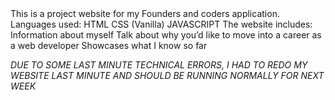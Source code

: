 <Website-about-me->
This is a project website for my Founders and coders application.
Languages used:
HTML
CSS
(Vanilla) JAVASCRIPT
The website includes:
Information about myself
Talk about why you’d like to move into a career as a web developer
Showcases what I know so far

*DUE TO SOME LAST MINUTE TECHNICAL ERRORS, I HAD TO REDO MY WEBSITE LAST MINUTE AND SHOULD BE RUNNING NORMALLY FOR NEXT WEEK*
